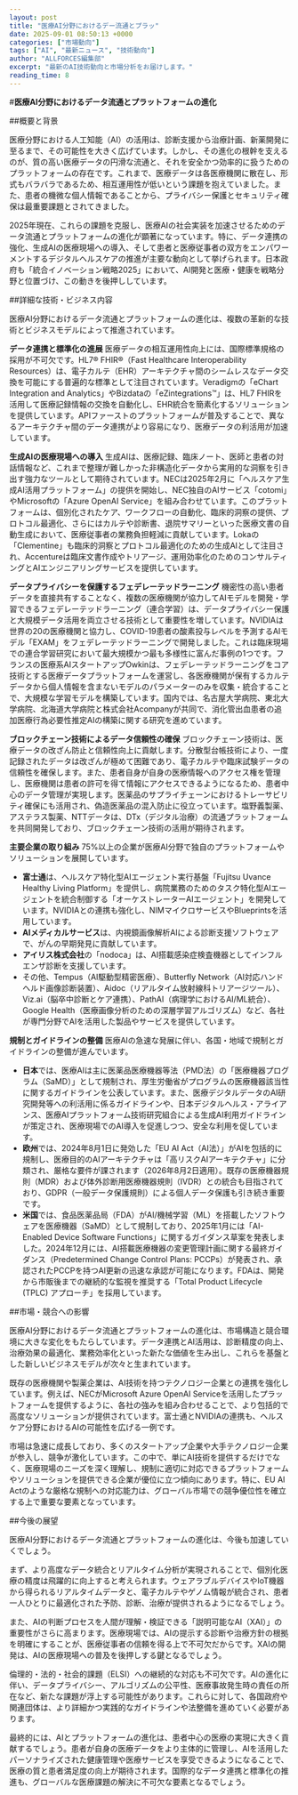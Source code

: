 ```yaml
---
layout: post
title: "医療AI分野におけるデー流通とプラッ"
date: 2025-09-01 08:50:13 +0000
categories: ["市場動向"]
tags: ["AI", "最新ニュース", "技術動向"]
author: "ALLFORCES編集部"
excerpt: "最新のAI技術動向と市場分析をお届けします。"
reading_time: 8
---
```

#**医療AI分野におけるデータ流通とプラットフォームの進化**

##概要と背景

医療分野における人工知能（AI）の活用は、診断支援から治療計画、新薬開発に至るまで、その可能性を大きく広げています。しかし、その進化の根幹を支えるのが、質の高い医療データの円滑な流通と、それを安全かつ効率的に扱うためのプラットフォームの存在です。これまで、医療データは各医療機関に散在し、形式もバラバラであるため、相互運用性が低いという課題を抱えていました。また、患者の機微な個人情報であることから、プライバシー保護とセキュリティ確保は最重要課題とされてきました。

2025年現在、これらの課題を克服し、医療AIの社会実装を加速させるためのデータ流通とプラットフォームの進化が顕著になっています。特に、データ連携の強化、生成AIの医療現場への導入、そして患者と医療従事者の双方をエンパワーメントするデジタルヘルスケアの推進が主要な動向として挙げられます。日本政府も「統合イノベーション戦略2025」において、AI開発と医療・健康を戦略分野と位置づけ、この動きを後押ししています。

##詳細な技術・ビジネス内容

医療AI分野におけるデータ流通とプラットフォームの進化は、複数の革新的な技術とビジネスモデルによって推進されています。

**データ連携と標準化の進展**
医療データの相互運用性向上には、国際標準規格の採用が不可欠です。HL7® FHIR®（Fast Healthcare Interoperability Resources）は、電子カルテ（EHR）アーキテクチャ間のシームレスなデータ交換を可能にする普遍的な標準として注目されています。Veradigmの「eChart Integration and Analytics」やBizdataの「eZintegrations™」は、HL7 FHIRを活用して医療記録情報の交換を自動化し、EHR統合を簡素化するソリューションを提供しています。APIファーストのプラットフォームが普及することで、異なるアーキテクチャ間のデータ連携がより容易になり、医療データの利活用が加速しています。

**生成AIの医療現場への導入**
生成AIは、医療記録、臨床ノート、医師と患者の対話情報など、これまで整理が難しかった非構造化データから実用的な洞察を引き出す強力なツールとして期待されています。NECは2025年2月に「ヘルスケア生成AI活用プラットフォーム」の提供を開始し、NEC独自のAIサービス「cotomi」やMicrosoftの「Azure OpenAI Service」を組み合わせています。このプラットフォームは、個別化されたケア、ワークフローの自動化、臨床的洞察の提供、プロトコル最適化、さらにはカルテや診断書、退院サマリーといった医療文書の自動生成において、医療従事者の業務負担軽減に貢献しています。Lokaの「Clementine」も臨床的洞察とプロトコル最適化のための生成AIとして注目され、Accentureは臨床文書作成やトリアージ、運用効率化のためのコンサルティングとAIエンジニアリングサービスを提供しています。

**データプライバシーを保護するフェデレーテッドラーニング**
機密性の高い患者データを直接共有することなく、複数の医療機関が協力してAIモデルを開発・学習できるフェデレーテッドラーニング（連合学習）は、データプライバシー保護と大規模データ活用を両立させる技術として重要性を増しています。NVIDIAは世界の20の医療機関と協力し、COVID-19患者の酸素投与レベルを予測するAIモデル「EXAM」をフェデレーテッドラーニングで開発しました。これは臨床現場での連合学習研究において最大規模かつ最も多様性に富んだ事例の1つです。フランスの医療系AIスタートアップOwkinは、フェデレーテッドラーニングをコア技術とする医療データプラットフォームを運営し、各医療機関が保有するカルテデータから個人情報を含まないモデルのパラメーターのみを収集・統合することで、大規模な学習モデルを構築しています。国内では、名古屋大学病院、東北大学病院、北海道大学病院と株式会社Acompanyが共同で、消化管出血患者の追加医療行為必要性推定AIの構築に関する研究を進めています。

**ブロックチェーン技術によるデータ信頼性の確保**
ブロックチェーン技術は、医療データの改ざん防止と信頼性向上に貢献します。分散型台帳技術により、一度記録されたデータは改ざんが極めて困難であり、電子カルテや臨床試験データの信頼性を確保します。また、患者自身が自身の医療情報へのアクセス権を管理し、医療機関は患者の許可を得て情報にアクセスできるようになるため、患者中心のデータ管理が実現します。医薬品のサプライチェーンにおけるトレーサビリティ確保にも活用され、偽造医薬品の混入防止に役立っています。塩野義製薬、アステラス製薬、NTTデータは、DTx（デジタル治療）の流通プラットフォームを共同開発しており、ブロックチェーン技術の活用が期待されます。

**主要企業の取り組み**
75%以上の企業が医療AI分野で独自のプラットフォームやソリューションを展開しています。
*   **富士通**は、ヘルスケア特化型AIエージェント実行基盤「Fujitsu Uvance Healthy Living Platform」を提供し、病院業務のためのタスク特化型AIエージェントを統合制御する「オーケストレーターAIエージェント」を開発しています。NVIDIAとの連携も強化し、NIMマイクロサービスやBlueprintsを活用しています。
*   **AIメディカルサービス**は、内視鏡画像解析AIによる診断支援ソフトウェアで、がんの早期発見に貢献しています。
*   **アイリス株式会社**の「nodoca」は、AI搭載感染症検査機器としてインフルエンザ診断を支援しています。
*   その他、Tempus（AI駆動型精密医療）、Butterfly Network（AI対応ハンドヘルド画像診断装置）、Aidoc（リアルタイム放射線科トリアージツール）、Viz.ai（脳卒中診断とケア連携）、PathAI（病理学におけるAI/ML統合）、Google Health（医療画像分析のための深層学習アルゴリズム）など、各社が専門分野でAIを活用した製品やサービスを提供しています。

**規制とガイドラインの整備**
医療AIの急速な発展に伴い、各国・地域で規制とガイドラインの整備が進んでいます。
*   **日本**では、医療AIは主に医薬品医療機器等法（PMD法）の「医療機器プログラム（SaMD）」として規制され、厚生労働省がプログラムの医療機器該当性に関するガイドラインを公表しています。また、医療デジタルデータのAI研究開発等への利活用に係るガイドラインや、日本デジタルヘルス・アライアンス、医療AIプラットフォーム技術研究組合による生成AI利用ガイドラインが策定され、医療現場でのAI導入を促進しつつ、安全な利用を促しています。
*   **欧州**では、2024年8月1日に発効した「EU AI Act（AI法）」がAIを包括的に規制し、医療目的のAIアーキテクチャは「高リスクAIアーキテクチャ」に分類され、厳格な要件が課されます（2026年8月2日適用）。既存の医療機器規則（MDR）および体外診断用医療機器規則（IVDR）との統合も目指されており、GDPR（一般データ保護規則）による個人データ保護も引き続き重要です。
*   **米国**では、食品医薬品局（FDA）がAI/機械学習（ML）を搭載したソフトウェアを医療機器（SaMD）として規制しており、2025年1月には「AI-Enabled Device Software Functions」に関するガイダンス草案を発表しました。2024年12月には、AI搭載医療機器の変更管理計画に関する最終ガイダンス（Predetermined Change Control Plans: PCCPs）が発表され、承認されたPCCPを持つAI更新の迅速な承認が可能になります。FDAは、開発から市販後までの継続的な監視を推奨する「Total Product Lifecycle (TPLC) アプローチ」を採用しています。

##市場・競合への影響

医療AI分野におけるデータ流通とプラットフォームの進化は、市場構造と競合環境に大きな変化をもたらしています。データ連携とAI活用は、診断精度の向上、治療効果の最適化、業務効率化といった新たな価値を生み出し、これらを基盤とした新しいビジネスモデルが次々と生まれています。

既存の医療機関や製薬企業は、AI技術を持つテクノロジー企業との連携を強化しています。例えば、NECがMicrosoft Azure OpenAI Serviceを活用したプラットフォームを提供するように、各社の強みを組み合わせることで、より包括的で高度なソリューションが提供されています。富士通とNVIDIAの連携も、ヘルスケア分野におけるAIの可能性を広げる一例です。

市場は急速に成長しており、多くのスタートアップ企業や大手テクノロジー企業が参入し、競争が激化しています。この中で、単にAI技術を提供するだけでなく、医療現場のニーズを深く理解し、規制に適切に対応できるプラットフォームやソリューションを提供できる企業が優位に立つ傾向にあります。特に、EU AI Actのような厳格な規制への対応能力は、グローバル市場での競争優位性を確立する上で重要な要素となっています。

##今後の展望

医療AI分野におけるデータ流通とプラットフォームの進化は、今後も加速していくでしょう。

まず、より高度なデータ統合とリアルタイム分析が実現されることで、個別化医療の精度は飛躍的に向上すると考えられます。ウェアラブルデバイスやIoT機器から得られるリアルタイムデータと、電子カルテやゲノム情報が統合され、患者一人ひとりに最適化された予防、診断、治療が提供されるようになるでしょう。

また、AIの判断プロセスを人間が理解・検証できる「説明可能なAI（XAI）」の重要性がさらに高まります。医療現場では、AIの提示する診断や治療方針の根拠を明確にすることが、医療従事者の信頼を得る上で不可欠だからです。XAIの開発は、AIの医療現場への普及を後押しする鍵となるでしょう。

倫理的・法的・社会的課題（ELSI）への継続的な対応も不可欠です。AIの進化に伴い、データプライバシー、アルゴリズムの公平性、医療事故発生時の責任の所在など、新たな課題が浮上する可能性があります。これらに対して、各国政府や関連団体は、より詳細かつ実践的なガイドラインや法整備を進めていく必要があります。

最終的には、AIとプラットフォームの進化は、患者中心の医療の実現に大きく貢献するでしょう。患者が自身の医療データをより主体的に管理し、AIを活用したパーソナライズされた健康管理や医療サービスを享受できるようになることで、医療の質と患者満足度の向上が期待されます。国際的なデータ連携と標準化の推進も、グローバルな医療課題の解決に不可欠な要素となるでしょう。
